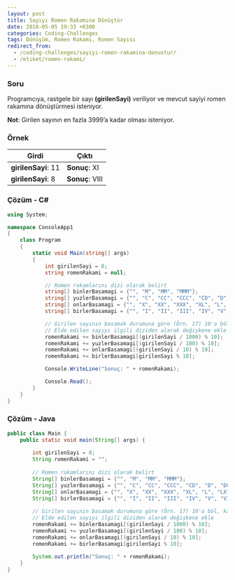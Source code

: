```yaml
---
layout: post
title: Sayıyı Romen Rakamına Dönüştür
date: 2018-05-05 19:33 +0300
categories: Coding-Challenges
tags: Dönüşüm, Romen Rakamı, Romen Sayısı
redirect_from:
  - /coding-challenges/sayiyi-romen-rakamina-donustur/
  - /etiket/romen-rakami/
---
```

### Soru
Programcıya, rastgele bir sayı **(girilenSayi)** veriliyor ve mevcut sayiyi romen rakamına dönüştürmesi isteniyor.

**Not**: Girilen sayının en fazla 3999’a kadar olması isteniyor.

### Örnek

| Girdi               | Çıktı           |
|---------------------|-----------------|
| **girilenSayi**: 11 | **Sonuç**: XI   |
| **girilenSayi**: 8  | **Sonuç**: VIII |

### Çözüm - C#
```csharp
using System;

namespace ConsoleApp1
{
    class Program
    {
        static void Main(string[] args)
        {
            int girilenSayi = 8;
            string romenRakami = null;

            // Romen rakamlarını dizi olarak belirt
            string[] binlerBasamagi = {"", "M", "MM", "MMM"};
            string[] yuzlerBasamagi = {"", "C", "CC", "CCC", "CD", "D", "DC", "DCC", "DCCC", "CM"};
            string[] onlarBasamagi = {"", "X", "XX", "XXX", "XL", "L", "LX", "LXX", "LXXX", "XC"};
            string[] birlerBasamagi = {"", "I", "II", "III", "IV", "V", "VI", "VII", "VIII", "IX"};

            // Girilen sayının basamak durumuna göre (Örn. 17) 10'a böl, kalan sayısı belirle.
            // Elde edilen sayıyı ilgili diziden alarak değişkene ekle  
            romenRakami += binlerBasamagi[(girilenSayi / 1000) % 10];
            romenRakami += yuzlerBasamagi[(girilenSayi / 100) % 10];
            romenRakami += onlarBasamagi[(girilenSayi / 10) % 10];
            romenRakami += birlerBasamagi[girilenSayi % 10];

            Console.WriteLine("Sonuç: " + romenRakami);

            Console.Read();
        }
    }
}
```

### Çözüm - Java
```java
public class Main {
    public static void main(String[] args) {
 
        int girilenSayi = 8;
        String romenRakami = "";
 
        // Romen rakamlarını dizi olarak belirt
        String[] binlerBasamagi = {"", "M", "MM", "MMM"};
        String[] yuzlerBasamagi = {"", "C", "CC", "CCC", "CD", "D", "DC", "DCC", "DCCC", "CM"};
        String[] onlarBasamagi = {"", "X", "XX", "XXX", "XL", "L", "LX", "LXX", "LXXX", "XC"};
        String[] birlerBasamagi = {"", "I", "II", "III", "IV", "V", "VI", "VII", "VIII", "IX"};
 
        // Girilen sayının basamak durumuna göre (Örn. 17) 10'a böl, kalan sayısı belirle.
        // Elde edilen sayıyı ilgili diziden alarak değişkene ekle
        romenRakami += binlerBasamagi[(girilenSayi / 1000) % 10];
        romenRakami += yuzlerBasamagi[(girilenSayi / 100) % 10];
        romenRakami += onlarBasamagi[(girilenSayi / 10) % 10];
        romenRakami += birlerBasamagi[girilenSayi % 10];
 
        System.out.println("Sonuç: " + romenRakami);
    }
}
```